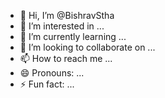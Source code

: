 - 👋 Hi, I’m @BishravStha
- 👀 I’m interested in ...
- 🌱 I’m currently learning ...
- 💞️ I’m looking to collaborate on ...
- 📫 How to reach me ...
- 😄 Pronouns: ...
- ⚡ Fun fact: ...

<!---
BishravStha/BishravStha is a ✨ special ✨ repository because its `README.md` (this file) appears on your GitHub profile.
You can click the Preview link to take a look at your changes.
--->
